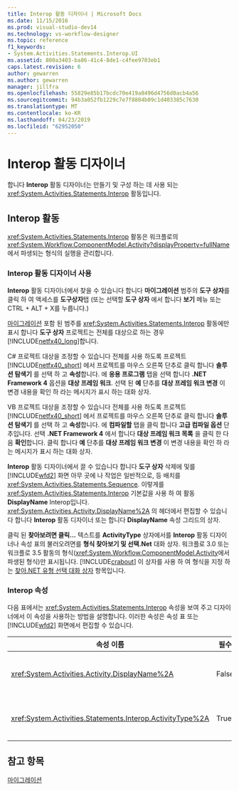 ```yaml
---
title: Interop 활동 디자이너 | Microsoft Docs
ms.date: 11/15/2016
ms.prod: visual-studio-dev14
ms.technology: vs-workflow-designer
ms.topic: reference
f1_keywords:
- System.Activities.Statements.Interop.UI
ms.assetid: 800a3403-ba86-41c4-8de1-c4fee9703eb1
caps.latest.revision: 6
author: gewarren
ms.author: gewarren
manager: jillfra
ms.openlocfilehash: 55829e85b17bcdc70e419a8496d4756d0acb4a56
ms.sourcegitcommit: 94b3a052fb1229c7e7f8804b09c1d403385c7630
ms.translationtype: MT
ms.contentlocale: ko-KR
ms.lasthandoff: 04/23/2019
ms.locfileid: "62952050"
---
```

# <a name="interop-activity-designer"></a>Interop 활동 디자이너
합니다 **Interop** 활동 디자이너는 만들기 및 구성 하는 데 사용 되는 <xref:System.Activities.Statements.Interop> 활동입니다.  
  
## <a name="the-interop-activity"></a>Interop 활동  
 <xref:System.Activities.Statements.Interop> 활동은 워크플로의 <xref:System.Workflow.ComponentModel.Activity?displayProperty=fullName>에서 파생되는 형식의 실행을 관리합니다.  
  
### <a name="using-the-interop-activity-designer"></a>Interop 활동 디자이너 사용  
 **Interop** 활동 디자이너에서 찾을 수 있습니다 합니다 **마이그레이션** 범주의 **도구 상자**를 클릭 하 여 액세스를 **도구상자**탭 (또는 선택할 **도구 상자** 에서 합니다 **보기** 메뉴 또는 CTRL + ALT + X를 누릅니다.)  
  
 [마이그레이션](../workflow-designer/migration-activity-designers.md) 포함 된 범주를 <xref:System.Activities.Statements.Interop> 활동에만 표시 합니다 **도구 상자** 프로젝트는 전체를 대상으로 하는 경우 [!INCLUDE[netfx40_long](../includes/netfx40-long-md.md)]합니다.  
  
 C# 프로젝트 대상을 조정할 수 있습니다 전체를 사용 하도록 프로젝트 [!INCLUDE[netfx40_short](../includes/netfx40-short-md.md)] 에서 프로젝트를 마우스 오른쪽 단추로 클릭 합니다 **솔루션 탐색기** 를 선택 하 고 **속성**합니다. 에 **응용 프로그램** 탭을 선택 합니다 **.NET Framework 4** 옵션을 **대상 프레임 워크**. 선택 된 **예** 단추를 **대상 프레임 워크 변경** 이 변경 내용을 확인 하 라는 메시지가 표시 하는 대화 상자.  
  
 VB 프로젝트 대상을 조정할 수 있습니다 전체를 사용 하도록 프로젝트 [!INCLUDE[netfx40_short](../includes/netfx40-short-md.md)] 에서 프로젝트를 마우스 오른쪽 단추로 클릭 합니다 **솔루션 탐색기** 를 선택 하 고 **속성**합니다. 에 **컴파일할** 탭을 클릭 합니다 **고급 컴파일 옵션** 단추입니다. 선택 **.NET Framework 4** 에서 합니다 **대상 프레임 워크 목록** 을 클릭 한 다음 **확인**합니다. 클릭 합니다 **예** 단추를 **대상 프레임 워크 변경** 이 변경 내용을 확인 하 라는 메시지가 표시 하는 대화 상자.  
  
 **Interop** 활동 디자이너에서 끌 수 있습니다 합니다 **도구 상자** 삭제에 및를 [!INCLUDE[wfd2](../includes/wfd2-md.md)] 화면 아무 곳에 나 작업은 일반적으로, 등 배치를 <xref:System.Activities.Statements.Sequence>. 이렇게를 <xref:System.Activities.Statements.Interop> 기본값을 사용 하 여 활동 **DisplayName** Interop입니다. <xref:System.Activities.Activity.DisplayName%2A> 의 헤더에서 편집할 수 있습니다 합니다 **Interop** 활동 디자이너 또는 합니다 **DisplayName** 속성 그리드의 상자.  
  
 클릭 된 **찾아보려면 클릭...** 텍스트를 **ActivityType** 상자에서를 **Interop** 활동 디자이너나 속성 표의 불러오려면를 **형식 찾아보기 및 선택.Net** 대화 상자. 워크플로 3.0 또는 워크플로 3.5 활동의 형식(<xref:System.Workflow.ComponentModel.Activity>에서 파생된 형식)만 표시됩니다. [!INCLUDE[crabout](../includes/crabout-md.md)] 이 상자를 사용 하 여 형식을 지정 하는 [찾아.NET 유형 선택 대화 상자](../workflow-designer/browse-and-select-a-dotnet-type-dialog-box.md) 항목입니다.  
  
### <a name="the-interop-properties"></a>Interop 속성  
 다음 표에서는 <xref:System.Activities.Statements.Interop> 속성을 보여 주고 디자이너에서 이 속성을 사용하는 방법을 설명합니다. 이러한 속성은 속성 표 또는 [!INCLUDE[wfd2](../includes/wfd2-md.md)] 화면에서 편집할 수 있습니다.  
  
|속성 이름|필수|사용법|  
|-------------------|--------------|-----------|  
|<xref:System.Activities.Activity.DisplayName%2A>|False|<xref:System.Activities.Statements.Interop> 활동의 이름입니다. 기본값은 Interop입니다. 표시 이름이 꼭 필요하지 않더라도 표시 이름을 사용하는 것이 좋습니다.|  
|<xref:System.Activities.Statements.Interop.ActivityType%2A>|True|<xref:System.Activities.Statements.Interop> 활동에 포함된 활동의 형식을 지정합니다. 지정된 이 형식은 <xref:System.Workflow.ComponentModel.Activity>에서 파생된 것이어야 합니다.|  
  
## <a name="see-also"></a>참고 항목  
 [마이그레이션](../workflow-designer/migration-activity-designers.md)